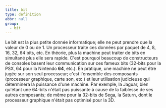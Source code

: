 ```yaml
---
title: bit
type: definition
abbr: null
group:
  - bit
---
```

Le bit est la plus petite donnée informatique; elle ne peut prendre que la valeur de 0 ou de 1\. Un processeur traite ces données par paquet de 4, 8, 16, 32, 64 bits, etc. En théorie, plus la machine peut traiter de bits en simultané plus elle sera rapide. C'est pourquoi beaucoup de constructeurs de consoles basent leur communication sur ces fameux bits (32-bits pour la PSX, 64 pour la Nintendo **64**, etc.). En pratique, une machine ne peut être jugée sur son seul processeur; c'est l'ensemble des composants (processeur graphique, carte son, etc.) et leur utilisation judicieuse qui déterminera la puissance d'une machine. Par exemple, la Jaguar, bien qu'étant une 64-bits n'était pas puissante à cause de la faiblesse de ses autres composants; de même pour la 32-bits de Sega, la Saturn, dont le processeur graphique n'était pas optimisé pour la 3D.
